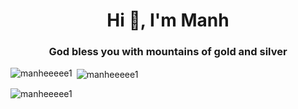<h1 align="center">Hi 👋, I'm Manh</h1>
<h3 align="center">God bless you with mountains of gold and silver</h3>


<p><img align="left" src="https://github-readme-stats.vercel.app/api/top-langs?username=manheeeee1&show_icons=true&locale=en&layout=compact" alt="manheeeee1" /></p>

<p>&nbsp;<img align="center" src="https://github-readme-stats.vercel.app/api?username=manheeeee1&show_icons=true&locale=en" alt="manheeeee1" /></p>

<p><img align="center" src="https://github-readme-streak-stats.herokuapp.com/?user=manheeeee1&" alt="manheeeee1" /></p>
